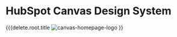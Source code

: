 # HubSpot Canvas Design System

{{{delete.root.title 
![canvas-homepage-logo](https://user-images.githubusercontent.com/30241/35255328-7e1b13da-ffbc-11e7-8213-f2d0a4e2195b.png)
}}
